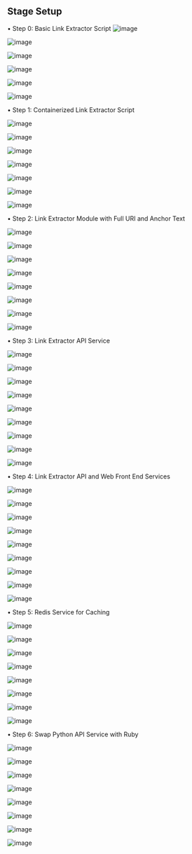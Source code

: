 ## Stage Setup
 
•	Step 0: Basic Link Extractor Script
![image](https://github.com/Afifa9/tekn-cloud-computing/assets/114986359/5826ebbd-1d39-4423-955c-d8c0cb64327f)


![image](https://github.com/Afifa9/tekn-cloud-computing/assets/114986359/ff8203a4-8bab-4ce9-a098-02ba32f561c8)


![image](https://github.com/Afifa9/tekn-cloud-computing/assets/114986359/48d89729-a41e-488c-8864-a26eba6c8e3d)


![image](https://github.com/Afifa9/tekn-cloud-computing/assets/114986359/36f07340-9349-48cb-ad14-41c850e2ea2d)


![image](https://github.com/Afifa9/tekn-cloud-computing/assets/114986359/35348d86-8be6-4d84-af40-904c723c105f)


![image](https://github.com/Afifa9/tekn-cloud-computing/assets/114986359/7b612f61-64fe-4e3d-810e-6ccd5c76cac3)


•	Step 1: Containerized Link Extractor Script
 
 ![image](https://github.com/Afifa9/tekn-cloud-computing/assets/114986359/1f5c7463-15c6-4939-ae94-0b545a9b65e4)


![image](https://github.com/Afifa9/tekn-cloud-computing/assets/114986359/95fdedc1-c356-43c3-8048-ad11e30996cc)


![image](https://github.com/Afifa9/tekn-cloud-computing/assets/114986359/2c34dc08-643f-41f5-916a-b72d5991d4c0)


 ![image](https://github.com/Afifa9/tekn-cloud-computing/assets/114986359/8362db10-a1cf-480c-8284-c96ceb278a10)


![image](https://github.com/Afifa9/tekn-cloud-computing/assets/114986359/84555312-1192-433b-861e-da6d354b57bc)


![image](https://github.com/Afifa9/tekn-cloud-computing/assets/114986359/624848fa-216d-49b1-93e4-e89876477e9f)


![image](https://github.com/Afifa9/tekn-cloud-computing/assets/114986359/4032aa9e-5ac5-4a7d-b0c2-ad8e9105e115)

•	Step 2: Link Extractor Module with Full URI and Anchor Text


 ![image](https://github.com/Afifa9/tekn-cloud-computing/assets/114986359/2947630c-f459-47d1-8356-dd142e01634b)


![image](https://github.com/Afifa9/tekn-cloud-computing/assets/114986359/665efa34-79ce-4f99-b2de-acc5e9b22b29)


 ![image](https://github.com/Afifa9/tekn-cloud-computing/assets/114986359/6c6a8a8c-026d-4e3f-9872-6af66219fe0b)


![image](https://github.com/Afifa9/tekn-cloud-computing/assets/114986359/29bf9a55-20db-4223-81cf-e89622caabb6)


![image](https://github.com/Afifa9/tekn-cloud-computing/assets/114986359/3a56372f-c116-4148-a7b7-625c596296e6)


![image](https://github.com/Afifa9/tekn-cloud-computing/assets/114986359/fa46a569-c3e9-4140-87df-4f3eefe994b5)


![image](https://github.com/Afifa9/tekn-cloud-computing/assets/114986359/949f0c92-6cdf-4584-93c9-4dac0b7fae05)


![image](https://github.com/Afifa9/tekn-cloud-computing/assets/114986359/4690b344-1aec-4402-bd75-72c7b90f0e84)

•	Step 3: Link Extractor API Service
 
 ![image](https://github.com/Afifa9/tekn-cloud-computing/assets/114986359/563cc9eb-029d-4e9d-ace8-0dae4e366090)

 
![image](https://github.com/Afifa9/tekn-cloud-computing/assets/114986359/a33db2ca-ceee-4144-a029-9b7aac6a9d31)
 
 
 ![image](https://github.com/Afifa9/tekn-cloud-computing/assets/114986359/41cb9ca2-935d-4dd7-b82d-451cde87906a)

 
 ![image](https://github.com/Afifa9/tekn-cloud-computing/assets/114986359/9aed72e8-2bd1-408b-ae76-533da8a661c1)


![image](https://github.com/Afifa9/tekn-cloud-computing/assets/114986359/9073de43-adba-4d17-9ff9-c796de2d3e20)


![image](https://github.com/Afifa9/tekn-cloud-computing/assets/114986359/6789ee43-cdfc-4f97-a3e0-dd04b7b81680)


![image](https://github.com/Afifa9/tekn-cloud-computing/assets/114986359/6c4e27e1-d281-4d97-8ecf-ce0775fce760)


![image](https://github.com/Afifa9/tekn-cloud-computing/assets/114986359/e5d4a4e1-ad17-4bea-b81b-c61fd5d0a210)


![image](https://github.com/Afifa9/tekn-cloud-computing/assets/114986359/bc518803-98da-47bb-a03d-226545772a67)


•	Step 4: Link Extractor API and Web Front End Services
 
 
 ![image](https://github.com/Afifa9/tekn-cloud-computing/assets/114986359/a4d492e9-74a0-43a9-b4f0-a1e6a31afef9)

 
 ![image](https://github.com/Afifa9/tekn-cloud-computing/assets/114986359/3d2f43cc-3359-40f4-a5ba-fd3ef9e37f90)

 
 ![image](https://github.com/Afifa9/tekn-cloud-computing/assets/114986359/94313376-c762-4840-9220-89dda14d89a1)

 
 ![image](https://github.com/Afifa9/tekn-cloud-computing/assets/114986359/9c17d463-22ea-4239-9263-7c71307fffd3)


![image](https://github.com/Afifa9/tekn-cloud-computing/assets/114986359/1de01f4e-33ba-4ca3-b73f-b0519d1062c0)


![image](https://github.com/Afifa9/tekn-cloud-computing/assets/114986359/76cfffc2-4f16-456b-8d76-733c38a14bc2)


![image](https://github.com/Afifa9/tekn-cloud-computing/assets/114986359/99d15785-fabc-467c-9c2e-929eded8868a)


![image](https://github.com/Afifa9/tekn-cloud-computing/assets/114986359/0e4d1c9b-23c8-4f8c-8085-3aabcd501b5f)


![image](https://github.com/Afifa9/tekn-cloud-computing/assets/114986359/8b157a22-0a8b-4834-9607-fd7fa07fd987)


•	Step 5: Redis Service for Caching
 
 ![image](https://github.com/Afifa9/tekn-cloud-computing/assets/114986359/e2675086-63cb-424c-a6ac-77b207aa422d)

 
 ![image](https://github.com/Afifa9/tekn-cloud-computing/assets/114986359/5cdb133b-a21d-4350-a1fe-870d4745a7a7)

 
 ![image](https://github.com/Afifa9/tekn-cloud-computing/assets/114986359/d96867d8-71b5-4305-8566-4d35698bad9b)

 
 ![image](https://github.com/Afifa9/tekn-cloud-computing/assets/114986359/5532893a-71d8-4412-884d-84aa3fcdcb81)


![image](https://github.com/Afifa9/tekn-cloud-computing/assets/114986359/172b1d6e-d153-4dfb-9e28-d8ccd8ad9cc4)


![image](https://github.com/Afifa9/tekn-cloud-computing/assets/114986359/0deeff1c-5bef-4853-8da3-9db88d6c9295)


![image](https://github.com/Afifa9/tekn-cloud-computing/assets/114986359/a0001f23-0a3c-4aa8-96e2-ef3695fbd3af)


![image](https://github.com/Afifa9/tekn-cloud-computing/assets/114986359/b8069b3d-e23a-4926-92c2-da5cdf5028ba)

•	Step 6: Swap Python API Service with Ruby
 
 ![image](https://github.com/Afifa9/tekn-cloud-computing/assets/114986359/2522b8f4-ba78-41b6-aa20-71982ff87d76)

 
 ![image](https://github.com/Afifa9/tekn-cloud-computing/assets/114986359/11a00673-14b8-4c93-9f36-5133a30bf3a7)

 
 ![image](https://github.com/Afifa9/tekn-cloud-computing/assets/114986359/7a50b924-1999-48b9-9ec6-7bec81311813)

 
 ![image](https://github.com/Afifa9/tekn-cloud-computing/assets/114986359/f001a692-24ab-4d0f-bef8-6bd08d935118)


![image](https://github.com/Afifa9/tekn-cloud-computing/assets/114986359/255b9396-fc07-45ec-9fe5-85f3e3b412f4)


![image](https://github.com/Afifa9/tekn-cloud-computing/assets/114986359/53a1d2c1-000d-4be0-9b41-78b66c1386a6)


![image](https://github.com/Afifa9/tekn-cloud-computing/assets/114986359/1f87d540-f502-43c0-a174-073ba6004703)


![image](https://github.com/Afifa9/tekn-cloud-computing/assets/114986359/9e17f74c-4e73-49cc-920c-1da17c594078)

